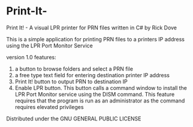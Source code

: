 # Print-It-
Print It! - A visual LPR printer for PRN files written in C# by Rick Dove

This is a simple application for printing PRN files to a printers IP address using the LPR Port Monitor Service

version 1.0 features:

1) a button to browse folders and select a PRN file
2) a free type text field for entering destination printer IP address
3) Print It! button to output PRN to destination IP
4) Enable LPR button. This button calls a command window to install the LPR Port Monitor service using the DISM command. 
   This feature requires that the program is run as an administrator as the command requires elevated privileges 


Distributed under the GNU GENERAL PUBLIC LICENSE
